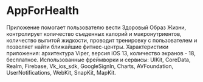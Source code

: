 # AppForHealth
Приложение помогает пользователю вести Здоровый Образ Жизни, контролирует количество съеденных калорий и макронутриентов, количество выпитой жидкости, проводит тренировку с пользователем и позволяет найти ближайшие фитнес-центры.
Характеристики приложения: архитектура Viper, версия iOS 13, количество экранов - 18, бесплатное.
Использованные фреймворки и сервисы: UIKit, CoreData, Realm, Firebase, Vk_ios_sdk, GoogleSignIn, Charts, AVFoundation, UserNotifications, WebKit, SnapKit, MapKit.


